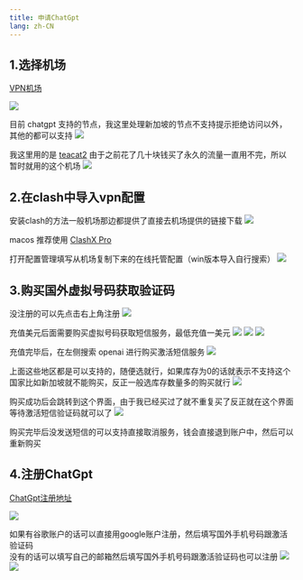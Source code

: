 ```yaml
---
title: 申请ChatGpt
lang: zh-CN
---
```


## 1.选择机场

[VPN机场](https://mgxray.xyz/#VPN)

![](/images/vue3/registerChatGpt/1.png)

目前 chatgpt 支持的节点，我这里处理新加坡的节点不支持提示拒绝访问以外，其他的都可以支持
![](/images/vue3/registerChatGpt/2.png)

我这里用的是 [teacat2](https://teacat2.com) 由于之前花了几十块钱买了永久的流量一直用不完，所以暂时就用的这个机场
![](/images/vue3/registerChatGpt/3.png)

## 2.在clash中导入vpn配置

安装clash的方法一般机场那边都提供了直接去机场提供的链接下载
![](/images/vue3/registerChatGpt/4.png)

macos 推荐使用 [ClashX Pro](https://install.appcenter.ms/users/clashx/apps/clashx-pro/distribution_groups/public)

打开配置管理填写从机场复制下来的在线托管配置（win版本导入自行搜索）
![](/images/vue3/registerChatGpt/5.png)

## 3.购买国外虚拟号码获取验证码

没注册的可以先点击右上角注册
![](/images/vue3/registerChatGpt/6.png)

充值美元后面需要购买虚拟号码获取短信服务，最低充值一美元
![](/images/vue3/registerChatGpt/7.png)
![](/images/vue3/registerChatGpt/8.png)
![](/images/vue3/registerChatGpt/9.png)

充值完毕后，在左侧搜索 openai 进行购买激活短信服务
![](/images/vue3/registerChatGpt/10.png)

上面这些地区都是可以支持的，随便选就行，如果库存为0的话就表示不支持这个国家比如新加坡就不能购买，反正一般选库存数量多的购买就行
![](/images/vue3/registerChatGpt/11.png)

购买成功后会跳转到这个界面，由于我已经买过了就不重复买了反正就在这个界面等待激活短信验证码就可以了
![](/images/vue3/registerChatGpt/12.png)

购买完毕后没发送短信的可以支持直接取消服务，钱会直接退到账户中，然后可以重新购买

## 4.注册ChatGpt

[ChatGpt注册地址](https://chat.openai.com/auth/login)

![](/images/vue3/registerChatGpt/13.png)

如果有谷歌账户的话可以直接用google账户注册，然后填写国外手机号码跟激活验证码<br/>
没有的话可以填写自己的邮箱然后填写国外手机号码跟激活验证码也可以注册
![](/images/vue3/registerChatGpt/14.png)
![](/images/vue3/registerChatGpt/15.png)
